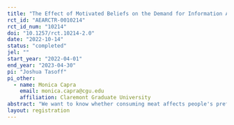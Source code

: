 ```yaml
---
title: "The Effect of Motivated Beliefs on the Demand for Information About Meat"
rct_id: "AEARCTR-0010214"
rct_id_num: "10214"
doi: "10.1257/rct.10214-2.0"
date: "2022-10-14"
status: "completed"
jel: ""
start_year: "2022-04-01"
end_year: "2023-04-30"
pi: "Joshua Tasoff"
pi_other:
  - name: Monica Capra
    email: monica.capra@cgu.edu
    affiliation: Claremont Graduate University
abstract: "We want to know whether consuming meat affects people's preferences for information about how animals are treated.  This spills over into behavior, which we also test."
layout: registration
---
```


